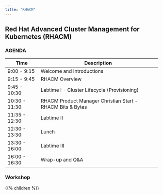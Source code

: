 ```yaml
---
title: "RHACM"
---
```


## Red Hat Advanced Cluster Management for Kubernetes (RHACM) 

### AGENDA 

|Time| Description|
|----|------------|
| 9:00 - 9:15 | Welcome and Introductions |
| 9:15 - 9:45 | RHACM Overview |
| 9:45 - 10:30 | Labtime I - Cluster Lifecycle (Provisioning)|
| 10:30 - 11:30 | RHACM Product Manager Christian Start - RHACM Bits & Bytes  |
| 11:35 - 12:30 | Labtime II|
| 12:30 - 13:30 | Lunch |
| 13:30 - 16:00 | Labtime III |
| 16:00 - 16:30 | Wrap-up and Q&A |

### Workshop 

{{% children %}}

